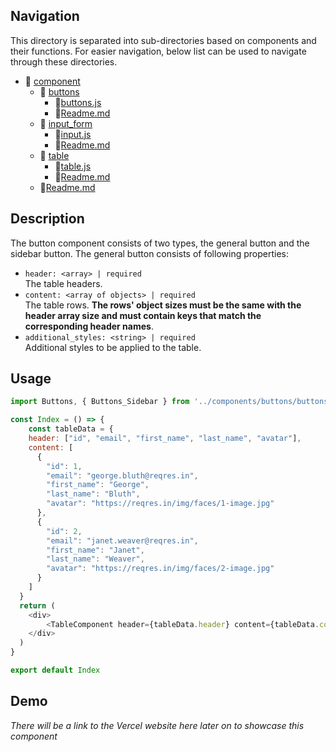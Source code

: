## Navigation

This directory is separated into sub-directories based on components and their functions. For easier navigation, below list can be used to navigate through these directories. 

- 📁 [component](./)
    - 📁 [buttons](./buttons/)
        - 📄[buttons.js](./buttons/buttons.js)
        - 📄[Readme.md](./buttons/readme.md)
    - 📁 [input_form](./input_form/)
        - 📄[input.js](./input_form/input.js)
        - 📄[Readme.md](./input_form/readme.md)
    - 📁 [table](./table/)
        - 📄[table.js](./table/table.js)
        - 📄[Readme.md](./table/readme.md)
    - 📄[Readme.md](./readme.md)

## Description

The button component consists of two types, the general button and the sidebar button. The general button consists of following properties:
- `header: <array> | required` <br>
The table headers. 
- `content: <array of objects> | required` <br>
The table rows. **The rows' object sizes must be the same with the header array size and must contain keys that match the corresponding header names**.
- `additional_styles: <string> | required` <br>
Additional styles to be applied to the table.

## Usage
```js
import Buttons, { Buttons_Sidebar } from '../components/buttons/buttons'

const Index = () => {
    const tableData = {
    header: ["id", "email", "first_name", "last_name", "avatar"],
    content: [
      {
        "id": 1,
        "email": "george.bluth@reqres.in",
        "first_name": "George",
        "last_name": "Bluth",
        "avatar": "https://reqres.in/img/faces/1-image.jpg"
      },
      {
        "id": 2,
        "email": "janet.weaver@reqres.in",
        "first_name": "Janet",
        "last_name": "Weaver",
        "avatar": "https://reqres.in/img/faces/2-image.jpg"
      }
    ]
  }
  return (
    <div>
        <TableComponent header={tableData.header} content={tableData.content} />
    </div>
  )
}

export default Index
```

## Demo
*There will be a link to the Vercel website here later on to showcase this component*